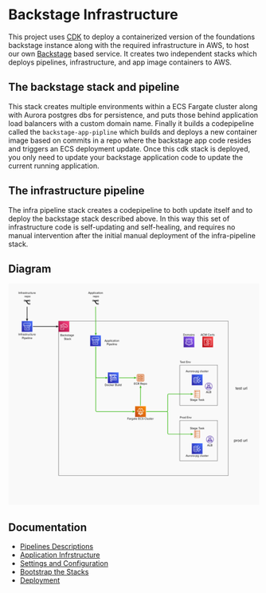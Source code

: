 # Backstage Infrastructure
This project uses [CDK](https://docs.aws.amazon.com/cdk/latest/guide/home.html) to deploy a containerized version of the foundations backstage instance along with the required infrastructure in AWS, to host our own [Backstage](https://backstage.io) based service. It creates two independent stacks which deploys pipelines, infrastructure, and app image containers to AWS.  

## The backstage stack and pipeline
This stack creates multiple environments within a ECS Fargate cluster along with Aurora postgres dbs for persistence, and puts those behind application load balancers with a custom domain name.
Finally it builds a codepipeline called the `backstage-app-pipline` which builds and deploys a new container image based on commits in a repo where the backstage app code resides and triggers an ECS deployment update. Once this cdk stack is deployed, you only need to update your backstage application code to update the current running application. 

## The infrastructure pipeline
The infra pipeline stack creates a codepipeline to both update itself and to deploy the backstage stack described above. In this way this set of infrastructure code is self-updating and self-healing, and requires no manual intervention after the initial manual deployment of the infra-pipeline stack.

## Diagram
![Image of Architecture](./assets/arch.png)

## Documentation

- [Pipelines Descriptions](./pipelines.md)
- [Application Infrstructure](./stack.md)
- [Settings and Configuration](./settings.md)
- [Bootstrap the Stacks](./bootstrap.md)
- [Deployment](./deploy.md)

